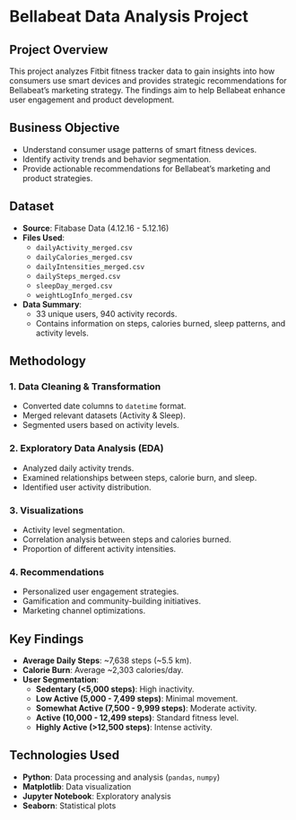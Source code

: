 # **Bellabeat Data Analysis Project**

## **Project Overview**
This project analyzes Fitbit fitness tracker data to gain insights into how consumers use smart devices and provides strategic recommendations for Bellabeat’s marketing strategy. The findings aim to help Bellabeat enhance user engagement and product development.

## **Business Objective**
- Understand consumer usage patterns of smart fitness devices.
- Identify activity trends and behavior segmentation.
- Provide actionable recommendations for Bellabeat’s marketing and product strategies.

## **Dataset**
- **Source**: Fitabase Data (4.12.16 - 5.12.16)
- **Files Used**:
  - `dailyActivity_merged.csv`
  - `dailyCalories_merged.csv`
  - `dailyIntensities_merged.csv`
  - `dailySteps_merged.csv`
  - `sleepDay_merged.csv`
  - `weightLogInfo_merged.csv`
- **Data Summary**:
  - 33 unique users, 940 activity records.
  - Contains information on steps, calories burned, sleep patterns, and activity levels.

## **Methodology**
### 1. Data Cleaning & Transformation
- Converted date columns to `datetime` format.
- Merged relevant datasets (Activity & Sleep).
- Segmented users based on activity levels.

### 2. Exploratory Data Analysis (EDA)
- Analyzed daily activity trends.
- Examined relationships between steps, calorie burn, and sleep.
- Identified user activity distribution.

### 3. Visualizations
- Activity level segmentation.
- Correlation analysis between steps and calories burned.
- Proportion of different activity intensities.

### 4. Recommendations
- Personalized user engagement strategies.
- Gamification and community-building initiatives.
- Marketing channel optimizations.

## **Key Findings**
- **Average Daily Steps**: ~7,638 steps (~5.5 km).
- **Calorie Burn**: Average ~2,303 calories/day.
- **User Segmentation**:
  - **Sedentary (<5,000 steps)**: High inactivity.
  - **Low Active (5,000 - 7,499 steps)**: Minimal movement.
  - **Somewhat Active (7,500 - 9,999 steps)**: Moderate activity.
  - **Active (10,000 - 12,499 steps)**: Standard fitness level.
  - **Highly Active (>12,500 steps)**: Intense activity.

## **Technologies Used**
- **Python**: Data processing and analysis (`pandas`, `numpy`)
- **Matplotlib**: Data visualization
- **Jupyter Notebook**: Exploratory analysis
- **Seaborn**: Statistical plots

